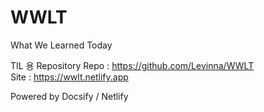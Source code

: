 <!-- docs/README.md -->
# WWLT
What We Learned Today

TIL 용 Repository
Repo : https://github.com/Levinna/WWLT<br>
Site : https://wwlt.netlify.app

Powered by Docsify / Netlify
